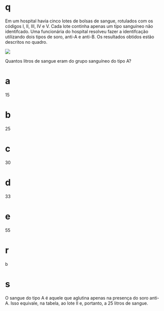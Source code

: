 # q
Em um hospital havia cinco lotes de bolsas de sangue, rotulados com os códigos l, II, III, IV e V. Cada lote continha apenas um tipo sanguíneo não identifcado. Uma funcionária do hospital resolveu fazer a identifcação utilizando dois tipos de soro, anti-A e anti-B. Os resultados obtidos estão descritos no quadro.

![](https://firebasestorage.googleapis.com/v0/b/firebase-enemio.appspot.com/o/questoes%2F307%2Fde63b0cf-ee88-ca65-d7c6-883f77500d63.png?alt=media\&token=4ac3a989-e93f-4fae-8540-fc7053de0059)

Quantos litros de sangue eram do grupo sanguíneo do tipo A?

# a
15

# b
25

# c
30

# d
33

# e
55

# r
b

# s
O sangue do tipo A é aquele que aglutina apenas na presença do soro anti-A. Isso equivale, na tabela, ao lote II e, portanto, a 25 litros de sangue.
